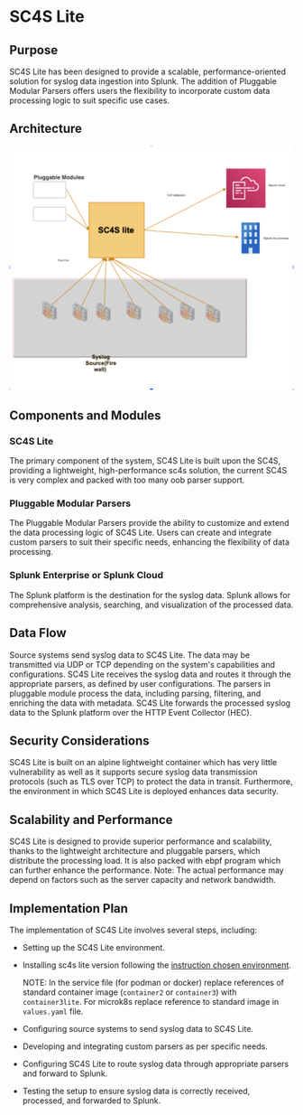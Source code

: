 # SC4S Lite
## Purpose
SC4S Lite has been designed to provide a scalable, performance-oriented solution for syslog data ingestion into Splunk. 
The addition of Pluggable Modular Parsers offers users the flexibility to incorporate custom data processing logic to suit specific use cases.
## Architecture
![architecture diagram](sc4slite_arch_diag.png)

## Components and Modules

### SC4S Lite
The primary component of the system, SC4S Lite is built upon the SC4S, providing a lightweight, high-performance sc4s  solution, the current SC4S is very complex and packed with too many oob parser support.

### Pluggable Modular Parsers
The Pluggable Modular Parsers provide the ability to customize and extend the data processing logic of SC4S Lite. Users can create and integrate custom parsers to suit their specific needs, enhancing the flexibility of data processing.

### Splunk Enterprise or Splunk Cloud
The Splunk platform is the destination for the syslog data. Splunk allows for comprehensive analysis, searching, and visualization of the processed data.

##  Data Flow
Source systems send syslog data to SC4S Lite. The data may be transmitted via UDP or TCP depending on the system's capabilities and configurations.
SC4S Lite receives the syslog data and routes it through the appropriate parsers, as defined by user configurations.
The parsers in pluggable module process the data, including parsing, filtering, and enriching the data with metadata.
SC4S Lite forwards the processed syslog data to the Splunk platform over the HTTP Event Collector (HEC).

## Security Considerations
SC4S Lite is built on an alpine lightweight container which has very little vulnerability as well as it  supports secure syslog data transmission protocols (such as TLS over TCP) to protect the data in transit. Furthermore, the environment in which SC4S Lite is deployed enhances data security.

## Scalability and Performance
SC4S Lite is designed to provide superior performance and scalability, thanks to the lightweight architecture and pluggable parsers, which distribute the processing load. It is also packed with ebpf program which can further enhance the performance.
Note: The actual performance may depend on factors such as the server capacity and network bandwidth.

## Implementation Plan
The implementation of SC4S Lite involves several steps, including:


- Setting up the SC4S Lite environment.
- Installing sc4s lite version following the [instruction chosen environment](./gettingstarted/). 

  NOTE: In the service file (for podman or docker) replace references of standard container image (`container2` or `container3`) with `container3lite`. For microk8s replace reference to standard image in `values.yaml` file.
- Configuring source systems to send syslog data to SC4S Lite.
- Developing and integrating custom parsers as per specific needs.
- Configuring SC4S Lite to route syslog data through appropriate parsers and forward to Splunk.
- Testing the setup to ensure syslog data is correctly received, processed, and forwarded to Splunk.
